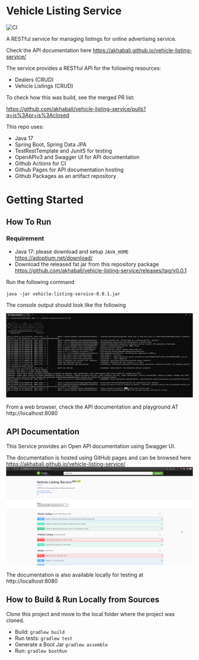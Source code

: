 # Vehicle Listing Service

![CI](https://github.com/akhabali/vehicle-listing-service/actions/workflows/ci-github-actions.yml/badge.svg)

A RESTful service for managing listings for online advertising service.

Check the API documentation here https://akhabali.github.io/vehicle-listing-service/

The service provides a RESTful API for the following resources:
* Dealers (CRUD)
* Vehicle Listings (CRUD)

To check how this was build, see the merged PR list:

https://github.com/akhabali/vehicle-listing-service/pulls?q=is%3Apr+is%3Aclosed


This repo uses:
- Java 17
- Spring Boot, Spring Data JPA
- TestRestTemplate and Junit5 for testing
- OpenAPIv3 and Swagger UI for API documentation
- Github Actions for CI
- Github Pages for API documentation hosting
- Github Packages as an artifact repository


# Getting Started

## How To Run

### Requirement

* Java 17: please download and setup `JAVA_HOME` https://adoptium.net/download/
* Download the released fat jar from this repository package https://github.com/akhabali/vehicle-listing-service/releases/tag/v0.0.1

Run the following command

``java -jar vehicle-listing-service-0.0.1.jar``

The console output should look like the following

![Startup console](/screenshots/jar_startup.png "Startup console")

From a web browser, check the API documentation and playground AT http://localhost:8080



## API Documentation
This Service provides an Open API documentation using Swagger UI.

The documentation is hosted using GitHub pages and can be browsed here https://akhabali.github.io/vehicle-listing-service/
![API documentation](/screenshots/openapi_swaggerui.png "API documentation")

The documentation is also available locally for testing at http://localhost:8080

## How to Build & Run Locally from Sources
Clone this project and move to the local folder where the project was cloned.

* Build: ``gradlew build``
* Run tests: ``gradlew test`` 
* Generate a Boot Jar ``gradlew assemble``
* Run: ``gradlew bootRun``

